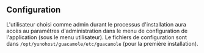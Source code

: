 ## Configuration

L'utilisateur choisi comme admin durant le processus d'installation aura accès au paramétres d'administration dans le menu de configuration de l'application (sous le menu utilisateur). Le fichiers de configuration sont dans `/opt/yunohost/guacamole/etc/guacamole` (pour la première installation).

